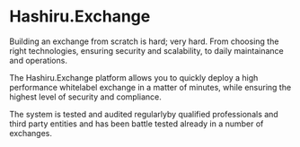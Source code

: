 # Hashiru.Exchange

Building an exchange from scratch is hard; very hard. From choosing the right technologies, 
ensuring security and scalability, to daily maintainance and operations.

The Hashiru.Exchange platform allows you to quickly deploy a high performance whitelabel
exchange in a matter of minutes, while ensuring the highest level of security and compliance.

The system is tested and audited regularlyby qualified professionals and third party entities 
and has been battle tested already in a number of exchanges.